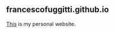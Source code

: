 ## francescofuggitti.github.io

[This](https://francescofuggitti.github.io/) is my personal website.
